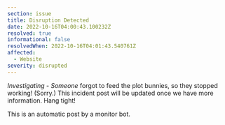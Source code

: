 ```yaml
---
section: issue
title: Disruption Detected
date: 2022-10-16T04:00:43.100232Z
resolved: true
informational: false
resolvedWhen: 2022-10-16T04:01:43.540761Z
affected:
  - Website
severity: disrupted
---
```

*Investigating* - _Someone_ forgot to feed the plot bunnies, so they stopped working! (Sorry.) This incident post will be updated once we have more information. Hang tight!

This is an automatic post by a monitor bot.
        